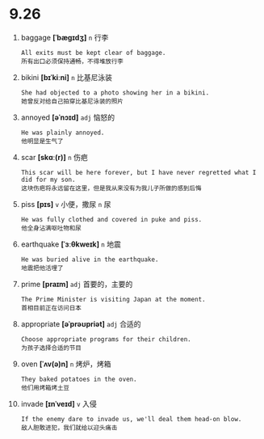 # 9.26

1. baggage **[ˈbæɡɪdʒ]** `n` 行李

   ```
   All exits must be kept clear of baggage.
   所有出口必须保持通畅，不得堆放行李
   ```

2. bikini **[bɪˈkiːni]** `n` 比基尼泳装

   ```
   She had objected to a photo showing her in a bikini.
   她曾反对给自己拍穿比基尼泳装的照片
   ```

3. annoyed **[əˈnɔɪd]** `adj` 恼怒的

   ```
   He was plainly annoyed.
   他明显是生气了
   ```

4. scar **[skɑː(r)]** `n` 伤疤

   ```
   This scar will be here forever, but I have never regretted what I did for my son.
   这块伤疤将永远留在这里，但是我从来没有为我儿子所做的感到后悔
   ```

5. piss **[pɪs]** `v` 小便，撒尿 `n` 尿

   ```
   He was fully clothed and covered in puke and piss.
   他全身沾满呕吐物和尿
   ```

6. earthquake **[ˈɜːθkweɪk]** `n` 地震

   ```
   He was buried alive in the earthquake.
   地震把他活埋了
   ```

7. prime **[praɪm]** `adj` 首要的，主要的

   ```
   The Prime Minister is visiting Japan at the moment.
   首相目前正在访问日本
   ```

8. appropriate **[əˈprəʊpriət]** `adj` 合适的

   ```
   Choose appropriate programs for their children.
   为孩子选择合适的节目
   ```

9. oven **[ˈʌv(ə)n]** `n` 烤炉，烤箱

   ```
   They baked potatoes in the oven.
   他们用烤箱烤土豆
   ```

10. invade **[ɪnˈveɪd]** `v` 入侵
    ```
    If the enemy dare to invade us, we'll deal them head-on blow.
    敌人胆敢进犯，我们就给以迎头痛击
    ```
